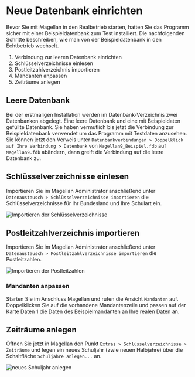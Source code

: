 # Neue Datenbank einrichten

Bevor Sie mit Magellan in den Realbetrieb starten, hatten Sie das Programm sicher mit einer Beispieldatenbank zum Test installiert. Die nachfolgenden Schritte beschreiben, wie man von der Beispieldatenbank in den Echtbetrieb wechselt.

1. Verbindung zur leeren Datenbank einrichten
2. Schlüsselverzeichnisse einlesen
3. Postleitzahlverzeichnis importieren
4. Mandanten anpassen
5. Zeiträume anlegen

## Leere Datenbank

Bei der erstmaligen Installation werden im Datenbank-Verzeichnis zwei Datenbanken abgelegt. Eine leere Datenbank und eine mit Beispieldaten gefüllte Datenbank. Sie haben vermutlich bis jetzt die Verbindung zur Beispieldatenbank verwendet um das Programm mit Testdaten anzusehen. Sie können jetzt den Verweis unter `Datenbankverbindungen > Doppelklick auf Ihre Verbindung > Datenbank` von `Magellan9_Beispiel.fdb` auf `Magellan9.fdb` abändern, dann greift die Verbindung auf die leere Datenbank zu.

## Schlüsselverzeichnisse einlesen

Importieren Sie im Magellan Administrator anschließend unter ```Datenaustausch > Schlüsselverzeichnisse importieren``` die Schlüsselverzeichnisse für Ihr Bundesland und Ihre Schulart ein.

![Importieren der Schlüsselverzeichnisse](/assets/images/import.schl.png)

## Postleitzahlverzeichnis importieren

Importieren Sie im Magellan Administrator anschließend unter ```Datenaustausch > Postleitzahlverzeichnisse importieren``` die Postleitzahlen.

![Importieren der Postleitzahlen](/assets/images/plz.png)

### Mandanten anpassen

Starten Sie im Anschluss Magellan und rufen die Ansicht ```Mandanten``` auf. Doppelklicken Sie auf die vorhandene Mandantenzeile und passen auf der Karte Daten 1 die Daten des Beispielmandanten an Ihre realen Daten an.

## Zeiträume anlegen

Öffnen Sie jetzt in Magellan den Punkt `Extras > Schlüsselverzeichnisse > Zeiträume` und legen ein neues Schuljahr (zwie neuen Halbjahre) über die Schaltfläche ```Schuljahre anlegen...``` an.

![neues Schuljahr anlegen](/assets/images/05.png)